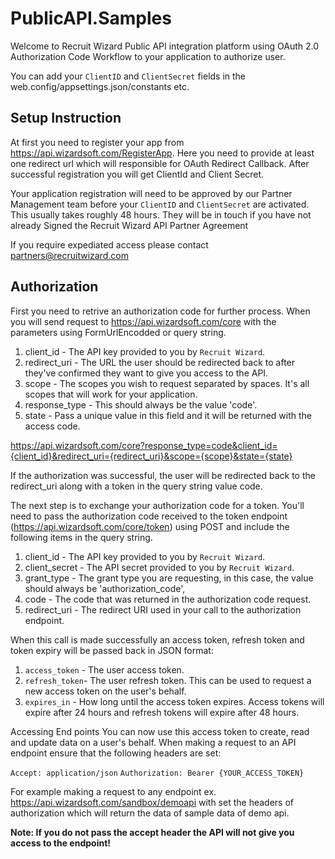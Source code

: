# PublicAPI.Samples

Welcome to Recruit Wizard Public API integration platform using OAuth 2.0 Authorization Code Workflow to your application to authorize user.

You can add your `ClientID` and `ClientSecret` fields in the web.config/appsettings.json/constants etc.

## Setup Instruction

At first you need to register your app from https://api.wizardsoft.com/RegisterApp. Here you need to provide at least one redirect url which will responsible for OAuth Redirect Callback. After successful registration you will get ClientId and Client Secret.

Your application registration will need to be approved by our Partner Management team before your `ClientID` and `ClientSecret` are activated. This usually takes roughly 48 hours. They will be in touch if you have not already Signed the Recruit Wizard API Partner Agreement

If you require expediated access please contact [partners@recruitwizard.com](partners@recruitwizard.com)

## Authorization
First you need to retrive an authorization code for further process. When you will send request to https://api.wizardsoft.com/core
with the parameters using FormUrlEncodded or query string.

1. client_id - The API key provided to you by `Recruit Wizard`.
2. redirect_uri - The URL the user should be redirected back to after they've confirmed they want to give you access to the API.
3. scope - The scopes you wish to request separated by spaces. It's all scopes that will work for your application.
4. response_type - This should always be the value 'code'.
5. state - Pass a unique value in this field and it will be returned with the access code.

https://api.wizardsoft.com/core?response_type=code&client_id={client_id}&redirect_uri={redirect_uri}&scope={scope}&state={state}

If the authorization was successful, the user will be redirected back to the redirect_uri along with a token in the query string value code.

The next step is to exchange your authorization code for a token. You'll need to pass the authorization code received to the token endpoint (https://api.wizardsoft.com/core/token) using POST and include the following items in the query string.

1. client_id - The API key provided to you by `Recruit Wizard`.
2. client_secret - The API secret provided to you by `Recruit Wizard`.
3. grant_type - The grant type you are requesting, in this case, the value should always be 'authorization_code',
4. code - The code that was returned in the authorization code request.
5. redirect_uri - The redirect URI used in your call to the authorization endpoint.

When this call is made successfully an access token, refresh token and token expiry will be passed back in JSON format:
1. `access_token` - The user access token.
2. `refresh_token`- The user refresh token. This can be used to request a new access token on the user's behalf.
3. `expires_in` - How long until the access token expires. Access tokens will expire after 24 hours and refresh tokens will expire after 48 hours.

Accessing End points You can now use this access token to create, read and update data on a user's behalf. When making a request to an API endpoint ensure that the following headers are set:

`Accept: application/json`
`Authorization: Bearer {YOUR_ACCESS_TOKEN}`

For example making a request to any endpoint ex. https://api.wizardsoft.com/sandbox/demoapi with set the headers of authorization which will return the data of sample data of demo api. 

**Note: If you do not pass the accept header the API will not give you access to the endpoint!**

